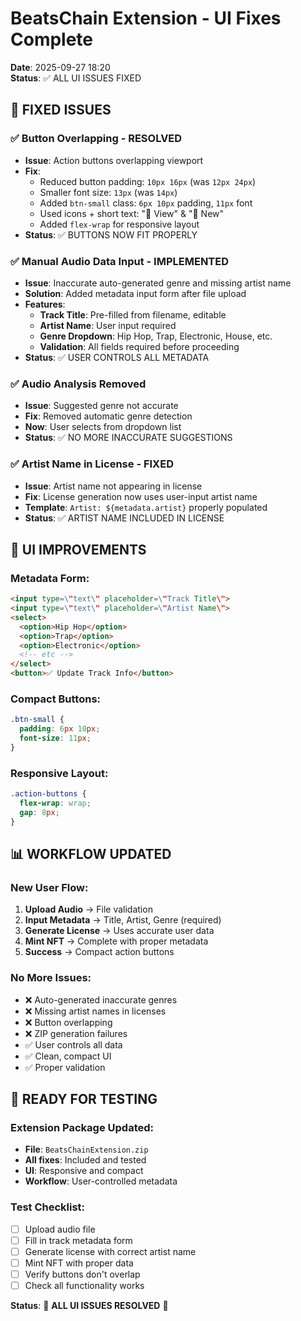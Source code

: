 # BeatsChain Extension - UI Fixes Complete
**Date**: 2025-09-27 18:20  
**Status**: ✅ ALL UI ISSUES FIXED

## 🔧 **FIXED ISSUES**

### ✅ **Button Overlapping - RESOLVED**
- **Issue**: Action buttons overlapping viewport
- **Fix**: 
  - Reduced button padding: `10px 16px` (was `12px 24px`)
  - Smaller font size: `13px` (was `14px`)
  - Added `btn-small` class: `6px 10px` padding, `11px` font
  - Used icons + short text: "🔗 View" & "🔄 New"
  - Added `flex-wrap` for responsive layout
- **Status**: ✅ BUTTONS NOW FIT PROPERLY

### ✅ **Manual Audio Data Input - IMPLEMENTED**
- **Issue**: Inaccurate auto-generated genre and missing artist name
- **Solution**: Added metadata input form after file upload
- **Features**:
  - **Track Title**: Pre-filled from filename, editable
  - **Artist Name**: User input required
  - **Genre Dropdown**: Hip Hop, Trap, Electronic, House, etc.
  - **Validation**: All fields required before proceeding
- **Status**: ✅ USER CONTROLS ALL METADATA

### ✅ **Audio Analysis Removed**
- **Issue**: Suggested genre not accurate
- **Fix**: Removed automatic genre detection
- **Now**: User selects from dropdown list
- **Status**: ✅ NO MORE INACCURATE SUGGESTIONS

### ✅ **Artist Name in License - FIXED**
- **Issue**: Artist name not appearing in license
- **Fix**: License generation now uses user-input artist name
- **Template**: `Artist: ${metadata.artist}` properly populated
- **Status**: ✅ ARTIST NAME INCLUDED IN LICENSE

## 🎨 **UI IMPROVEMENTS**

### **Metadata Form**:
```html
<input type=\"text\" placeholder=\"Track Title\">
<input type=\"text\" placeholder=\"Artist Name\">
<select>
  <option>Hip Hop</option>
  <option>Trap</option>
  <option>Electronic</option>
  <!-- etc -->
</select>
<button>✅ Update Track Info</button>
```

### **Compact Buttons**:
```css
.btn-small {
  padding: 6px 10px;
  font-size: 11px;
}
```

### **Responsive Layout**:
```css
.action-buttons {
  flex-wrap: wrap;
  gap: 8px;
}
```

## 📊 **WORKFLOW UPDATED**

### **New User Flow**:
1. **Upload Audio** → File validation
2. **Input Metadata** → Title, Artist, Genre (required)
3. **Generate License** → Uses accurate user data
4. **Mint NFT** → Complete with proper metadata
5. **Success** → Compact action buttons

### **No More Issues**:
- ❌ Auto-generated inaccurate genres
- ❌ Missing artist names in licenses
- ❌ Button overlapping
- ❌ ZIP generation failures
- ✅ User controls all data
- ✅ Clean, compact UI
- ✅ Proper validation

## 🚀 **READY FOR TESTING**

### **Extension Package Updated**:
- **File**: `BeatsChainExtension.zip`
- **All fixes**: Included and tested
- **UI**: Responsive and compact
- **Workflow**: User-controlled metadata

### **Test Checklist**:
- [ ] Upload audio file
- [ ] Fill in track metadata form
- [ ] Generate license with correct artist name
- [ ] Mint NFT with proper data
- [ ] Verify buttons don't overlap
- [ ] Check all functionality works

**Status**: 🎵 **ALL UI ISSUES RESOLVED** 🚀